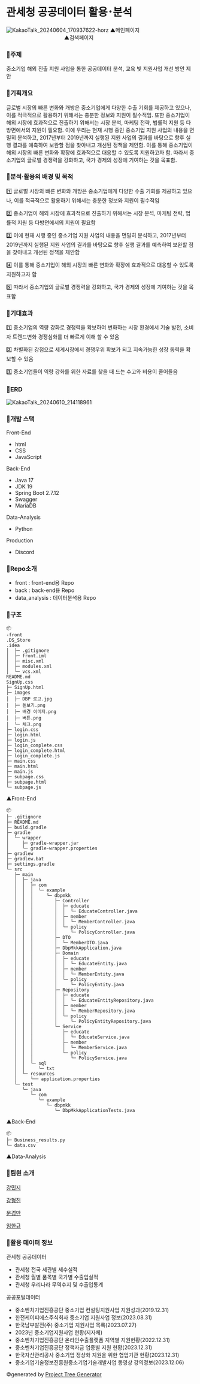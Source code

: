 # 관세청 공공데이터 활용･분석

![KakaoTalk_20240604_170937622-horz](https://github.com/DBP-mlkk/back/assets/123048828/77d99a81-de89-4d98-a43d-a6afe4bd7804)
▲메인페이지ㅤㅤㅤㅤㅤㅤㅤㅤㅤㅤㅤㅤㅤㅤㅤㅤㅤㅤㅤㅤㅤㅤㅤ▲검색페이지

### 🍔주제
중소기업 해외 진출 지원 사업을 통한 공공데이터 분석, 교육 빛 지원사업 개선 방안 제안

### 🍔기획개요
글로벌 시장의 빠른 변화와 개방은 중소기업에게 다양한 수출 기회를 제공하고 있으나, 이를 적극적으로 활용하기 위해서는 충분한 정보와 지원이 필수적임. 또한 중소기업이 해외 시장에 효과적으로 진출하기 위해서는 시장 분석, 마케팅 전략, 법률적 지원 등 다방면에서의 지원이 필요함. 이에 우리는 현재 시행 중인 중소기업 지원 사업의 내용을 면밀히 분석하고, 2017년부터 2019년까지 실행된 지원 사업의 결과를 바탕으로 향후 실행 결과를 예측하여 보완할 점을 찾아내고 개선된 정책을 제안함. 이를 통해 중소기업이 해외 시장의 빠른 변화와 확장에 효과적으로 대응할 수 있도록 지원하고자 함. 따라서 중소기업의 글로벌 경쟁력을 강화하고, 국가 경제의 성장에 기여하는 것을 목표함.

### 🍔분석·활용의 배경 및 목적
1️⃣ 글로벌 시장의 빠른 변화와 개방은 중소기업에게 다양한 수출 기회를 제공하고 있으나, 이를 적극적으로 활용하기 위해서는 충분한 정보와 지원이 필수적임

2️⃣ 중소기업이 해외 시장에 효과적으로 진출하기 위해서는 시장 분석, 마케팅 전략, 법률적 지원 등 다방면에서의 지원이 필요함

3️⃣ 이에 현재 시행 중인 중소기업 지원 사업의 내용을 면밀히 분석하고, 2017년부터 2019년까지 실행된 지원 사업의 결과를 바탕으로 향후 실행 결과를 예측하여 보완할 점을 찾아내고 개선된 정책을 제안함

4️⃣ 이를 통해 중소기업이 해외 시장의 빠른 변화와 확장에 효과적으로 대응할 수 있도록 지원하고자 함

5️⃣ 따라서 중소기업의 글로벌 경쟁력을 강화하고, 국가 경제의 성장에 기여하는 것을 목표함

### 🍔기대효과
1️⃣ 중소기업의 역량 강화로 경쟁력을 확보하여 변화하는 시장 환경에서 기술 발전, 소비자 트렌드변화 경쟁심화를 더 빠르게 이해 할 수 있음

2️⃣ 차별화된 강점으로 세계시장에서 경쟁우위 확보가 되고 지속가능한 성장 동력을 확보할 수 있음

3️⃣ 중소기업들이 역량 강화를 위한 자료를 찾을 때 드는 수고와 비용이 줄어들음

### 🍔ERD
![KakaoTalk_20240610_214118961](https://github.com/DBP-mlkk/.github/assets/123048828/dd92a128-1766-4690-bbdd-86375aaf5540)

### 🍔개발 스택
Front-End
- html
- CSS
- JavaScript

Back-End
- Java 17
- JDK 19
- Spring Boot 2.7.12
- Swagger
- MariaDB

Data-Analysis
- Python

Production
- Discord

### 🍔Repo소개
- front : front-end용 Repo
- back  : back-end용 Repo
- data_analysis : 데이터분석용 Repo

### 🍔구조
```
📦 
-front
.DS_Store
.idea
│  ├─ .gitignore
│  ├─ front.iml
│  ├─ misc.xml
│  ├─ modules.xml
│  └─ vcs.xml
README.md
SignUp.css
├─ SignUp.html
├─ images
│  ├─ DBP 로고.jpg
│  ├─ 돋보기.png
│  ├─ 배경 이미지.png
│  ├─ 버튼.png
│  └─ 체크.png
├─ login.css
├─ login.html
├─ login.js
├─ login_complete.css
├─ login_complete.html
├─ login_complete.js
├─ main.css
├─ main.html
├─ main.js
├─ subpage.css
├─ subpage.html
└─ subpage.js
```
▲Front-End

```
📦 
├─ .gitignore
├─ README.md
├─ build.gradle
├─ gradle
│  └─ wrapper
│     ├─ gradle-wrapper.jar
│     └─ gradle-wrapper.properties
├─ gradlew
├─ gradlew.bat
├─ settings.gradle
└─ src
   ├─ main
   │  ├─ java
   │  │  ├─ com
   │  │  │  └─ example
   │  │  │     └─ dbpmkk
   │  │  │        ├─ Controller
   │  │  │        │  ├─ educate
   │  │  │        │  │  └─ EducateController.java
   │  │  │        │  ├─ member
   │  │  │        │  │  └─ MemberController.java
   │  │  │        │  └─ policy
   │  │  │        │     └─ PolicyController.java
   │  │  │        ├─ DTO
   │  │  │        │  └─ MemberDTO.java
   │  │  │        ├─ DbpMkkApplication.java
   │  │  │        ├─ Domain
   │  │  │        │  ├─ educate
   │  │  │        │  │  └─ EducateEntity.java
   │  │  │        │  ├─ member
   │  │  │        │  │  └─ MemberEntity.java
   │  │  │        │  └─ policy
   │  │  │        │     └─ PolicyEntity.java
   │  │  │        ├─ Repository
   │  │  │        │  ├─ educate
   │  │  │        │  │  └─ EducateEntityRepository.java
   │  │  │        │  ├─ member
   │  │  │        │  │  └─ MemberRepository.java
   │  │  │        │  └─ policy
   │  │  │        │     └─ PolicyEntityRepository.java
   │  │  │        └─ Service
   │  │  │           ├─ educate
   │  │  │           │  └─ EducateService.java
   │  │  │           ├─ member
   │  │  │           │  └─ MemberService.java
   │  │  │           └─ policy
   │  │  │              └─ PolicyService.java
   │  │  └─ sql
   │  │     └─ txt
   │  └─ resources
   │     └── application.properties
   └─ test
      └─ java
         └─ com
            └─ example
               └─ dbpmkk
                  └─ DbpMkkApplicationTests.java
```
▲Back-End

```
📦 
├─ Business_results.py
└─ data.csv
```
▲Data-Analysis

### 🍔팀원 소개
[강민지](https://github.com/alswl0912)

[강형진](https://github.com/rapidswap)

[문경만](https://github.com/MunKyungMan)

[임한규](https://github.com/ekrndjaak)

### 🍔활용 데이터 정보
관세청 공공데이터
- 관세청 전국 세관별 세수실적
- 관세청 월별 품목별 국가별 수출입실적
- 관세청 우리나라 무역수지 및 수출입통계

공공포털데이터
- 중소벤처기업진흥공단 중소기업 컨설팅지원사업 지원성과(2019.12.31)
- 한전케이피에스주식회사 중소기업 지원사업 정보(2023.08.31)
- 한국남부발전(주) 중소기업 지원사업 목록(2023.07.27)
- 2023년 중소기업지원사업 현황(지자체)
- 중소벤처기업진흥공단 온라인수출플랫폼 지역별 지원현황(2022.12.31)
- 중소벤처기업진흥공단 정책자금 업종별 지원 현황(2023.12.31)
- 한국자산관리공사 중소기업 정상화 지원을 위한 협업기관 현황(2023.12.31)
- 중소기업기술정보진흥원중소기업기술개발사업 동영상 강의정보(2023.12.06)

©generated by [Project Tree Generator](https://woochanleee.github.io/project-tree-generator)
